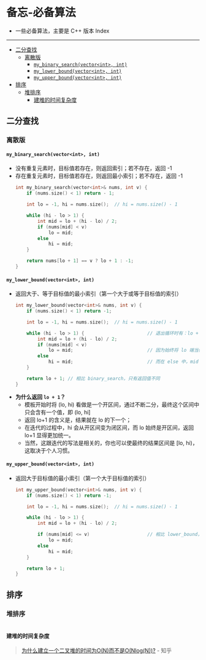 备忘-必备算法
===
- 一些必备算法，主要是 C++ 版本
Index
---
<!-- TOC -->

- [二分查找](#二分查找)
  - [离散版](#离散版)
    - [`my_binary_search(vector<int>, int)`](#my_binary_searchvectorint-int)
    - [`my_lower_bound(vector<int>, int)`](#my_lower_boundvectorint-int)
    - [`my_upper_bound(vector<int>, int)`](#my_upper_boundvectorint-int)
- [排序](#排序)
  - [堆排序](#堆排序)
    - [建堆的时间复杂度](#建堆的时间复杂度)

<!-- /TOC -->


## 二分查找

### 离散版

#### `my_binary_search(vector<int>, int)`
- 没有重复元素时，目标值若存在，则返回索引；若不存在，返回 -1
- 存在重复元素时，目标值若存在，则返回最小索引；若不存在，返回 -1
  ```C++
  int my_binary_search(vector<int>& nums, int v) {
      if (nums.size() < 1) return - 1;

      int lo = -1, hi = nums.size();  // hi = nums.size() - 1

      while (hi - lo > 1) {
          int mid = lo + (hi - lo) / 2;
          if (nums[mid] < v)
              lo = mid;
          else
              hi = mid;
      }

      return nums[lo + 1] == v ? lo + 1 : -1;
  }
  ```

#### `my_lower_bound(vector<int>, int)`
- 返回大于、等于目标值的最小索引（第一个大于或等于目标值的索引）
  ```C++
  int my_lower_bound(vector<int>& nums, int v) {
      if (nums.size() < 1) return -1;

      int lo = -1, hi = nums.size();  // hi = nums.size() - 1

      while (hi - lo > 1) {                       // 退出循环时有：lo + 1 == hi
          int mid = lo + (hi - lo) / 2;
          if (nums[mid] < v)
              lo = mid;                           // 因为始终将 lo 端当做开区间，所以没有必要 `lo = mid + 1;`
          else
              hi = mid;                           // 而在 else 中，mid 可能就是最后的结果，所以不能 `hi = mid - 1`
      }

      return lo + 1; // 相比 binary_search，只有返回值不同
  }
  ```
- **为什么返回 `lo + 1`？**
  - 模板开始时将 (lo, hi) 看做是一个开区间，通过不断二分，最终这个区间中只会含有一个值，即 (lo, hi]
  - 返回 lo+1 的含义是，结果就在 lo 的下一个；
  - 在迭代的过程中，hi 会从开区间变为闭区间，而 lo 始终是开区间，返回 lo+1 显得更加统一。
  - 当然，这跟迭代的写法是相关的，你也可以使最终的结果区间是 [lo, hi)，这取决于个人习惯。

#### `my_upper_bound(vector<int>, int)`
- 返回大于目标值的最小索引（第一个大于目标值的索引）
  ```C++
  int my_upper_bound(vector<int>& nums, int v) {
      if (nums.size() < 1) return -1;

      int lo = -1, hi = nums.size();  // hi = nums.size() - 1

      while (hi - lo > 1) {
          int mid = lo + (hi - lo) / 2;

          if (nums[mid] <= v)                     // 相比 lower_bound，唯一不同点：`<` -> `<=`
              lo = mid;
          else
              hi = mid;
      }

      return lo + 1;
  }
  ```

## 排序

### 堆排序
```C++

```

#### 建堆的时间复杂度
> [为什么建立一个二叉堆的时间为O(N)而不是O(Nlog(N))?](https://www.zhihu.com/question/264693363/answer/291397356) - 知乎 
